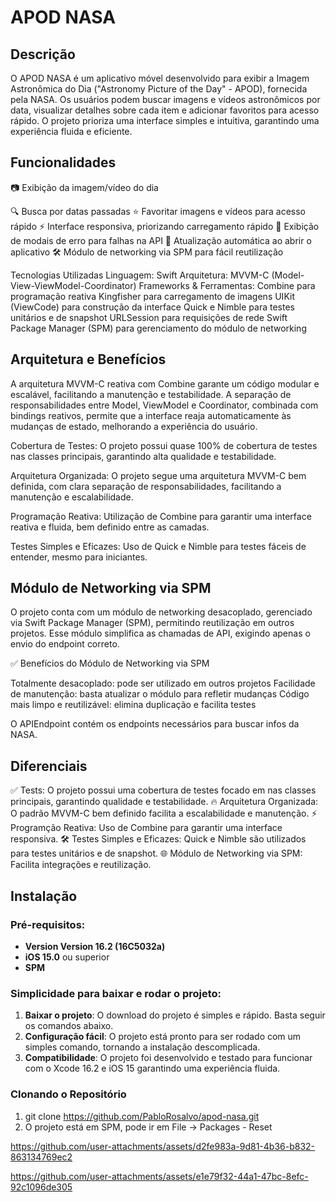 # APOD NASA

## Descrição

O APOD NASA é um aplicativo móvel desenvolvido para exibir a Imagem Astronômica do Dia ("Astronomy Picture of the Day" - APOD), fornecida pela NASA. Os usuários podem buscar imagens e vídeos astronômicos por data, visualizar detalhes sobre cada item e adicionar favoritos para acesso rápido. O projeto prioriza uma interface simples e intuitiva, garantindo uma experiência fluida e eficiente.

## Funcionalidades

📷 Exibição da imagem/vídeo do dia

🔍 Busca por datas passadas
⭐ Favoritar imagens e vídeos para acesso rápido
⚡ Interface responsiva, priorizando carregamento rápido
🚨 Exibição de modais de erro para falhas na API
🔄 Atualização automática ao abrir o aplicativo
🛠 Módulo de networking via SPM para fácil reutilização

Tecnologias Utilizadas
Linguagem: Swift
Arquitetura: MVVM-C (Model-View-ViewModel-Coordinator)
Frameworks & Ferramentas:
Combine para programação reativa
Kingfisher para carregamento de imagens
UIKit (ViewCode) para construção da interface
Quick e Nimble para testes unitários e de snapshot
URLSession para requisições de rede
Swift Package Manager (SPM) para gerenciamento do módulo de networking

## Arquitetura e Benefícios

A arquitetura MVVM-C reativa com Combine garante um código modular e escalável, facilitando a manutenção e testabilidade. A separação de responsabilidades entre Model, ViewModel e Coordinator, combinada com bindings reativos, permite que a interface reaja automaticamente às mudanças de estado, melhorando a experiência do usuário.

Cobertura de Testes: O projeto possui quase 100% de cobertura de testes nas classes principais, garantindo alta qualidade e testabilidade.

Arquitetura Organizada: O projeto segue uma arquitetura MVVM-C bem definida, com clara separação de responsabilidades, facilitando a manutenção e escalabilidade.

Programação Reativa: Utilização de Combine para garantir uma interface reativa e fluida, bem definido entre as camadas.

Testes Simples e Eficazes: Uso de Quick e Nimble para testes fáceis de entender, mesmo para iniciantes.

## Módulo de Networking via SPM

O projeto conta com um módulo de networking desacoplado, gerenciado via Swift Package Manager (SPM), permitindo reutilização em outros projetos. Esse módulo simplifica as chamadas de API, exigindo apenas o envio do endpoint correto.

✅ Benefícios do Módulo de Networking via SPM

Totalmente desacoplado: pode ser utilizado em outros projetos
Facilidade de manutenção: basta atualizar o módulo para refletir mudanças
Código mais limpo e reutilizável: elimina duplicação e facilita testes

O APIEndpoint contém os endpoints necessários para buscar infos da NASA.

## Diferenciais
✅ Tests: O projeto possui uma cobertura de testes focado em nas classes principais, garantindo qualidade e testabilidade.
🔥 Arquitetura Organizada: O padrão MVVM-C bem definido facilita a escalabilidade e manutenção.
⚡ Programção Reativa: Uso de Combine para garantir uma interface responsiva.
🛠 Testes Simples e Eficazes: Quick e Nimble são utilizados para testes unitários e de snapshot.
🌐 Módulo de Networking via SPM: Facilita integrações e reutilização.

## Instalação
### Pré-requisitos:
- **Version Version 16.2 (16C5032a)** 
- **iOS 15.0** ou superior
- **SPM** 

### Simplicidade para baixar e rodar o projeto:
1. **Baixar o projeto**: O download do projeto é simples e rápido. Basta seguir os comandos abaixo.
2. **Configuração fácil**: O projeto está pronto para ser rodado com um simples comando, tornando a instalação descomplicada.
3. **Compatibilidade**: O projeto foi desenvolvido e testado para funcionar com o Xcode 16.2 e iOS 15 garantindo uma experiência fluida.

### Clonando o Repositório
1. git clone https://github.com/PabloRosalvo/apod-nasa.git
2. O projeto está em SPM, pode ir em File -> Packages - Reset
   



https://github.com/user-attachments/assets/d2fe983a-9d81-4b36-b832-863134769ec2


https://github.com/user-attachments/assets/e1e79f32-44a1-47bc-8efc-92c1096de305




